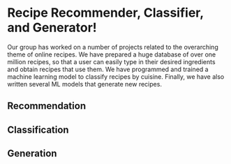 # Recipe Recommender, Classifier, and Generator!

Our group has worked on a number of projects related to the overarching theme of online recipes. We have prepared a huge database of over one million recipes, so that a user can easily type in their desired ingredients and obtain recipes that use them. We have programmed and trained a machine learning model to classify recipes by cuisine. Finally, we have also written several ML models that generate new recipes.

## Recommendation

## Classification

## Generation
